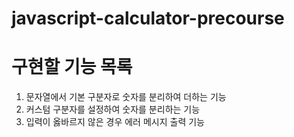 # javascript-calculator-precourse

# 구현할 기능 목록

1. 문자열에서 기본 구분자로 숫자를 분리하여 더하는 기능
2. 커스텀 구분자를 설정하여 숫자를 분리하는 기능
3. 입력이 옳바르지 않은 경우 에러 메시지 출력 기능
